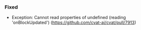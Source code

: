 ### Fixed

- Exception: Cannot read properties of undefined (reading 'onBlockUpdated')
  (<https://github.com/cvat-ai/cvat/pull/7913>)
